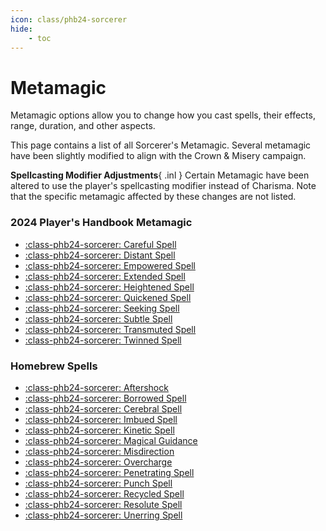 ```yaml
---
icon: class/phb24-sorcerer
hide:
    - toc
---
```


# Metamagic

Metamagic options allow you to change how you cast spells, their effects, range, duration, and other aspects.

This page contains a list of all Sorcerer's Metamagic. Several metamagic have been slightly modified to align with the Crown & Misery campaign.

**Spellcasting Modifier Adjustments**{ .inl } Certain Metamagic have been altered to use the player's spellcasting modifier instead of Charisma. Note that the specific metamagic affected by these changes are not listed.

### 2024 Player's Handbook Metamagic

<div class="grid cards" markdown>

- [:class-phb24-sorcerer: Careful Spell](phb24.md#careful-spell)
- [:class-phb24-sorcerer: Distant Spell](phb24.md#distant-spell)
- [:class-phb24-sorcerer: Empowered Spell](phb24.md#empowered-spell)
- [:class-phb24-sorcerer: Extended Spell](phb24.md#extended-spell)
- [:class-phb24-sorcerer: Heightened Spell](phb24.md#heightened-spell)
- [:class-phb24-sorcerer: Quickened Spell](phb24.md#quickened-spell)
- [:class-phb24-sorcerer: Seeking Spell](phb24.md#seeking-spell)
- [:class-phb24-sorcerer: Subtle Spell](phb24.md#subtle-spell)
- [:class-phb24-sorcerer: Transmuted Spell](phb24.md#transmuted-spell)
- [:class-phb24-sorcerer: Twinned Spell](phb24.md#twinned-spell)

</div>

### Homebrew Spells

<div class="grid cards" markdown>

- [:class-phb24-sorcerer: Aftershock](hb.md#aftershock)
- [:class-phb24-sorcerer: Borrowed Spell](hb.md#borrowed-spell)
- [:class-phb24-sorcerer: Cerebral Spell](hb.md#cerebral-spell)
- [:class-phb24-sorcerer: Imbued Spell](hb.md#imbued-spell)
- [:class-phb24-sorcerer: Kinetic Spell](hb.md#kinetic-spell)
- [:class-phb24-sorcerer: Magical Guidance](hb.md#magical-guidance)
- [:class-phb24-sorcerer: Misdirection](hb.md#misdirection)
- [:class-phb24-sorcerer: Overcharge](hb.md#overcharge)
- [:class-phb24-sorcerer: Penetrating Spell](hb.md#penetrating-spell)
- [:class-phb24-sorcerer: Punch Spell](hb.md#punch-spell)
- [:class-phb24-sorcerer: Recycled Spell](hb.md#recycled-spell)
- [:class-phb24-sorcerer: Resolute Spell](hb.md#resolute-spell)
- [:class-phb24-sorcerer: Unerring Spell](hb.md#unerring-spell)

</div>